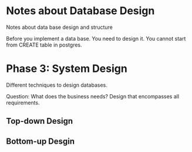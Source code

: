 # Notes about Database Design
Notes about data base design and structure 

Before you implement a data base. You need to design it. 
You cannot start from CREATE table in postgres. 

# Phase 3: System Design

Different techniques to design databases. 

Question: What does the business needs?
Design that encompasses all requirements. 

## Top-down Design

## Bottom-up Desgin